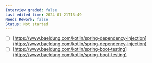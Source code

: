 ```yaml
---
Interview graded: false
Last edited time: 2024-01-21T13:49
Needs Rework: false
Status: Not started
---
```

- [ ] [https://www.baeldung.com/kotlin/spring-dependency-injection](https://www.baeldung.com/kotlin/spring-dependency-injection)
- [ ] [https://www.baeldung.com/kotlin/spring-boot-testing](https://www.baeldung.com/kotlin/spring-boot-testing)